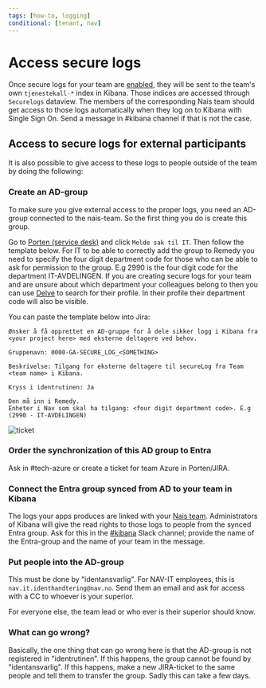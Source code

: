 ```yaml
---
tags: [how-to, logging]
conditional: [tenant, nav]
---
```

# Access secure logs

Once secure logs for your team are [enabled](./enable-secure-logs.md), they will be sent to the team's own `tjenestekall-*` index in Kibana. Those indices are accessed through `Securelogs` dataview. The members of the corresponding Nais team should get access to those logs automatically when they log on to Kibana with Single Sign On. Send a message in #kibana channel if that is not the case.

## Access to secure logs for external participants

It is also possible to give access to these logs to people outside of the team by doing the following:

### Create an AD-group

To make sure you give external access to the proper logs, you need an AD-group connected to the nais-team. So the first thing you do is create this group.

Go to [Porten (service desk)](https://jira.adeo.no/plugins/servlet/desk/portal/542) and click `Melde sak til IT`. Then follow the template below.
For IT to be able to correctly add the group to Remedy you need to specify the four digit department code for those who can be able to ask for permission to the group. E.g 2990 is the four digit code for the department IT-AVDELINGEN. If you are creating secure logs for your team and are unsure about which department your colleagues belong to then you can use [Delve](https://eur.delve.office.com/) to search for their profile. In their profile their department code will also be visible.

You can paste the template below into Jira:

```text
Ønsker å få opprettet en AD-gruppe for å dele sikker logg i Kibana fra <your project here> med eksterne deltagere ved behov.

Gruppenavn: 0000-GA-SECURE_LOG_<SOMETHING>

Beskrivelse: Tilgang for eksterne deltagere til secureLog fra Team <team name> i Kibana.

Kryss i identrutinen: Ja

Den må inn i Remedy.
Enheter i Nav som skal ha tilgang: <four digit department code>. E.g (2990 - IT-AVDELINGEN)
```

![ticket](../../../assets/jira_secure_log.png)

### Order the synchronization of this AD group to Entra

Ask in #tech-azure or create a ticket for team Azure in Porten/JIRA.

### Connect the Entra group synced from AD to your team in Kibana

The logs your apps produces are linked with your [Nais team](../../../explanations/team.md).
Administrators of Kibana will give the read rights to those logs to people from the synced Entra group.
Ask for this in the [#kibana](https://nav-it.slack.com/archives/C7T8QHXD3) Slack channel; provide the name of the Entra-group and the name of your team in the message.

### Put people into the AD-group

This must be done by "identansvarlig". For NAV-IT employees, this is `nav.it.identhandtering@nav.no`. Send them an email and ask for access with a CC to whoever is your superior.

For everyone else, the team lead or who ever is their superior should know.

### What can go wrong?

Basically, the one thing that can go wrong here is that the AD-group is not registered in "identrutinen". If this happens, the group cannot be found by "identansvarlig". If this happens, make a new JIRA-ticket to the same people and tell them to transfer the group. Sadly this can take a few days.
